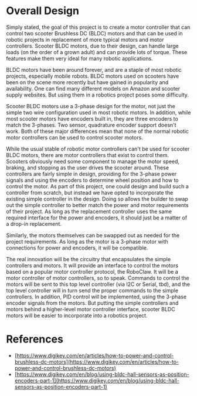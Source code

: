 # Overall Design
<p>Simply stated, the goal of this project is to create a motor controller that can
control two scooter Brushless DC (BLDC) motors and that can be used in robotic projects in
replacement of more typical motors and motor controllers. Scooter BLDC motors, due
to their design, can handle large loads (on the order of a grown adult) and can
provide lots of torque. These features make them very ideal for many robotic
applications.</p>

<p>BLDC motors have been around forever, and are a staple of most 
robotic projects, especially mobile robots. BLDC motors used on scooters have been
on the scene more recently but have gained in popularity and availability. One can
find many different models on Amazon and scooter supply websites. But using them
in a robotics project poses some difficulty.</p>

<p>Scooter BLDC motors use a 3-phase design for the motor, not just the simple two
wire configuration used in most robotic motors. In addition, while most scooter
motors have encoders built in, they are three encoders to match the 3-phases.
Two sensor, quadrature encoder support doesn't work. Both of these major differences
mean that none of the normal robotic motor controllers can be used to control scooter
motors.</p>

<p>While the usual stable of robotic motor controllers can't be used for scooter
BLDC motors, there are motor controllers that exist to control them. Scooters
obviously need some component to manage the motor speed, braking, and stopping
as the user drives the scooter around. These controllers are fairly simple in
design, providing for the 3-phase power signals and using the encoders to determine
wheel position and how to control the motor. As part of this project, one could design
and build such a controller from scratch, but instead we have opted to incorporate the
existing simple controller in the design. Doing so allows the builder to swap out the
simple controller to better match the power and motor requirements of their project.
As long as the replacement controller uses the same required interface for the power
and encoders, it should just be a matter of a drop-in replacement.</p>

<p>Similarly, the motors themselves can be swapped out as needed for the project
requirements. As long as the motor is a 3-phase motor with connections for power and
encoders, it will be compatible.</p>

<p>The real innovation will be the circuitry that encapsulates the simple controllers
and motors. It will provide an interface to control the motors based on a popular 
motor controller protocol, the RoboClaw. It will be a motor controller of motor
controllers, so to speak. Commands to control the motors will be sent to this top
level controller (via I2C or Serial, tbd), and the top level controller will in turn
send the proper commands to the simple controllers. In addition, PID control will be
implemented, using the 3-phase encoder signals from the motors. But putting the simple
controllers and motors behind a higher-level motor controller interface, scooter BLDC
motors will be easier to incorporate into a robotics project.</p>

# References

  - [https://www.digikey.com/en/articles/how-to-power-and-control-brushless-dc-motors](https://www.digikey.com/en/articles/how-to-power-and-control-brushless-dc-motors)
  - [https://www.digikey.com/en/blog/using-bldc-hall-sensors-as-position-encoders-part-1](https://www.digikey.com/en/blog/using-bldc-hall-sensors-as-position-encoders-part-1)
